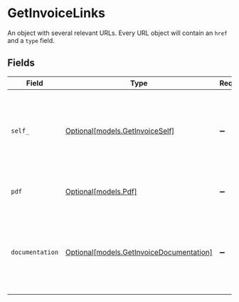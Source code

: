 # GetInvoiceLinks

An object with several relevant URLs. Every URL object will contain an `href` and a `type` field.


## Fields

| Field                                                                                      | Type                                                                                       | Required                                                                                   | Description                                                                                |
| ------------------------------------------------------------------------------------------ | ------------------------------------------------------------------------------------------ | ------------------------------------------------------------------------------------------ | ------------------------------------------------------------------------------------------ |
| `self_`                                                                                    | [Optional[models.GetInvoiceSelf]](../models/getinvoiceself.md)                             | :heavy_minus_sign:                                                                         | In v2 endpoints, URLs are commonly represented as objects with an `href` and `type` field. |
| `pdf`                                                                                      | [Optional[models.Pdf]](../models/pdf.md)                                                   | :heavy_minus_sign:                                                                         | URL to a downloadable PDF of the invoice.                                                  |
| `documentation`                                                                            | [Optional[models.GetInvoiceDocumentation]](../models/getinvoicedocumentation.md)           | :heavy_minus_sign:                                                                         | In v2 endpoints, URLs are commonly represented as objects with an `href` and `type` field. |